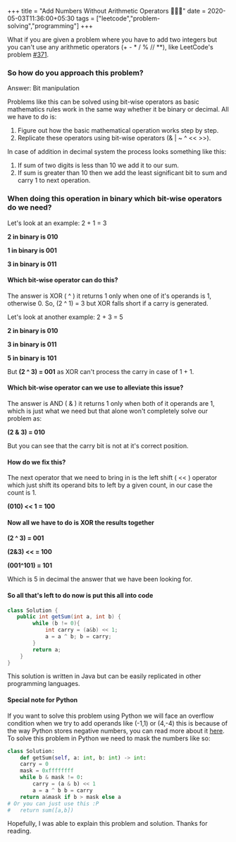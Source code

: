 +++
title = "Add Numbers Without Arithmetic Operators 🙅‍♂️➕"
date = 2020-05-03T11:36:00+05:30
tags = ["leetcode","problem-solving","programming"]
+++

What if you are given a problem where you have to add two integers but you can't use any arithmetic operators (+ - \* / % // \*\*), like LeetCode's problem [#371](https://leetcode.com/problems/sum-of-two-integers).

### So how do you approach this problem?

Answer: Bit manipulation

Problems like this can be solved using bit-wise operators as basic mathematics rules work in the same way whether it be binary or decimal.
All we have to do is:

1. Figure out how the basic mathematical operation works step by step.
2. Replicate these operators using bit-wise operators (& | ~ ^ << >>).

In case of addition in decimal system the process looks something like this:

1. If sum of two digits is less than 10 we add it to our sum.
2. If sum is greater than 10 then we add the least significant bit to sum and carry 1 to next operation.

### When doing this operation in binary which bit-wise operators do we need?

Let's look at an example: 2 + 1 = 3

**2 in binary is 010**

**1 in binary is 001**

**3 in binary is 011**

#### Which bit-wise operator can do this?

The answer is XOR ( ^ ) it returns 1 only when one of it's operands is 1, otherwise 0.
So, (2 ^ 1) = 3 but XOR falls short if a carry is generated.

Let's look at another example: 2 + 3 = 5

**2 in binary is 010**

**3 in binary is 011**

**5 in binary is 101**

But **(2 ^ 3) = 001** as XOR can't process the carry in case of 1 + 1.

#### Which bit-wise operator can we use to alleviate this issue?

The answer is AND ( & ) it returns 1 only when both of it operands are 1, which is just what we need but that alone won't completely solve our problem as:

**(2 & 3) = 010**

But you can see that the carry bit is not at it's correct position.

#### How do we fix this?

The next operator that we need to bring in is the left shift ( << ) operator which just shift its operand bits to left by a given count, in our case the count is 1.

**(010) << 1 = 100**

#### Now all we have to do is XOR the results together

**(2 ^ 3) = 001**

**(2&3) << = 100**

**(001^101) = 101**

Which is 5 in decimal the answer that we have been looking for.

#### So all that's left to do now is put this all into code

```java
class Solution {
   public int getSum(int a, int b) {
        while (b != 0){
            int carry = (a&b) << 1;
            a = a ^ b; b = carry;
        }
        return a;
    }
}
```

This solution is written in Java but can be easily replicated in other programming languages.

#### Special note for Python

If you want to solve this problem using Python we will face an overflow condition when we try to add operands like (-1,1) or (4,-4) this is because of the way Python stores negative numbers, you can read more about it [here](https://wiki.python.org/moin/BitwiseOperators).
To solve this problem in Python we need to mask the numbers like so:

```python
class Solution:
    def getSum(self, a: int, b: int) -> int:
    carry = 0
    mask = 0xffffffff
    while b & mask != 0:
        carry = (a & b) << 1
        a = a ^ b b = carry
    return a&mask if b > mask else a
# Or you can just use this :P
#   return sum([a,b])
```

Hopefully, I was able to explain this problem and solution.
Thanks for reading.
